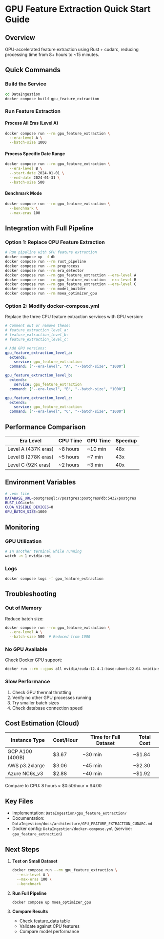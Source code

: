 # GPU Feature Extraction Quick Start Guide

## Overview
GPU-accelerated feature extraction using Rust + cudarc, reducing processing time from 8+ hours to ~15 minutes.

## Quick Commands

### Build the Service
```bash
cd DataIngestion
docker compose build gpu_feature_extraction
```

### Run Feature Extraction

#### Process All Eras (Level A)
```bash
docker compose run --rm gpu_feature_extraction \
  --era-level A \
  --batch-size 1000
```

#### Process Specific Date Range
```bash
docker compose run --rm gpu_feature_extraction \
  --era-level B \
  --start-date 2024-01-01 \
  --end-date 2024-01-31 \
  --batch-size 500
```

#### Benchmark Mode
```bash
docker compose run --rm gpu_feature_extraction \
  --benchmark \
  --max-eras 100
```

## Integration with Full Pipeline

### Option 1: Replace CPU Feature Extraction
```bash
# Run pipeline with GPU feature extraction
docker compose up -d db
docker compose run --rm rust_pipeline
docker compose run --rm preprocess
docker compose run --rm era_detector
docker compose run --rm gpu_feature_extraction --era-level A
docker compose run --rm gpu_feature_extraction --era-level B
docker compose run --rm gpu_feature_extraction --era-level C
docker compose run --rm model_builder
docker compose run --rm moea_optimizer_gpu
```

### Option 2: Modify docker-compose.yml
Replace the three CPU feature extraction services with GPU version:

```yaml
# Comment out or remove these:
# feature_extraction_level_a:
# feature_extraction_level_b:  
# feature_extraction_level_c:

# Add GPU versions:
gpu_feature_extraction_level_a:
  extends:
    service: gpu_feature_extraction
  command: ["--era-level", "A", "--batch-size", "1000"]

gpu_feature_extraction_level_b:
  extends:
    service: gpu_feature_extraction
  command: ["--era-level", "B", "--batch-size", "1000"]

gpu_feature_extraction_level_c:
  extends:
    service: gpu_feature_extraction
  command: ["--era-level", "C", "--batch-size", "1000"]
```

## Performance Comparison

| Era Level | CPU Time | GPU Time | Speedup |
|-----------|----------|----------|---------|
| Level A (437K eras) | ~8 hours | ~10 min | 48x |
| Level B (278K eras) | ~5 hours | ~7 min | 43x |
| Level C (92K eras) | ~2 hours | ~3 min | 40x |

## Environment Variables

```bash
# .env file
DATABASE_URL=postgresql://postgres:postgres@db:5432/postgres
RUST_LOG=info
CUDA_VISIBLE_DEVICES=0
GPU_BATCH_SIZE=1000
```

## Monitoring

### GPU Utilization
```bash
# In another terminal while running
watch -n 1 nvidia-smi
```

### Logs
```bash
docker compose logs -f gpu_feature_extraction
```

## Troubleshooting

### Out of Memory
Reduce batch size:
```bash
docker compose run --rm gpu_feature_extraction \
  --era-level A \
  --batch-size 500  # Reduced from 1000
```

### No GPU Available
Check Docker GPU support:
```bash
docker run --rm --gpus all nvidia/cuda:12.4.1-base-ubuntu22.04 nvidia-smi
```

### Slow Performance
1. Check GPU thermal throttling
2. Verify no other GPU processes running
3. Try smaller batch sizes
4. Check database connection speed

## Cost Estimation (Cloud)

| Instance Type | Cost/Hour | Time for Full Dataset | Total Cost |
|---------------|-----------|----------------------|------------|
| GCP A100 (40GB) | $3.67 | ~30 min | ~$1.84 |
| AWS p3.2xlarge | $3.06 | ~45 min | ~$2.30 |
| Azure NC6s_v3 | $2.88 | ~40 min | ~$1.92 |

Compare to CPU: 8 hours × $0.50/hour = $4.00

## Key Files

- Implementation: `DataIngestion/gpu_feature_extraction/`
- Documentation: `DataIngestion/docs/architecture/GPU_FEATURE_EXTRACTION_CUDARC.md`
- Docker config: `DataIngestion/docker-compose.yml` (service: `gpu_feature_extraction`)

## Next Steps

1. **Test on Small Dataset**
   ```bash
   docker compose run --rm gpu_feature_extraction \
     --era-level A \
     --max-eras 100 \
     --benchmark
   ```

2. **Run Full Pipeline**
   ```bash
   docker compose up moea_optimizer_gpu
   ```

3. **Compare Results**
   - Check feature_data table
   - Validate against CPU features
   - Compare model performance